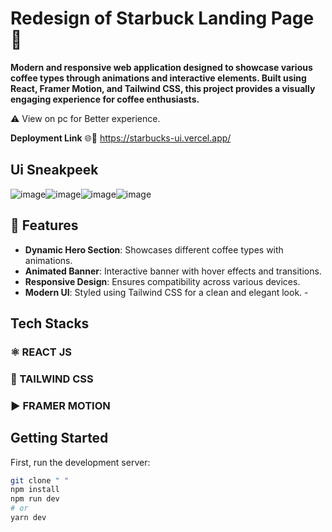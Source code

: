 # Redesign of Starbuck Landing Page 🍵

**Modern and responsive web application designed to showcase various coffee types through animations and interactive elements. Built using React, Framer Motion, and Tailwind CSS, this project provides a visually engaging experience for coffee enthusiasts.**

⚠️ View on pc for Better experience.

**Deployment Link**
🌐🔗 https://starbucks-ui.vercel.app/

## Ui Sneakpeek

![image](https://github.com/Abinanthan47/Starbucks-Ui/assets/143276733/038c9d23-67cf-499b-8205-16f220b18c9d)![image](https://github.com/Abinanthan47/Starbucks-Ui/assets/143276733/f9317415-637e-4841-b1ee-d27f81df01d4)![image](https://github.com/Abinanthan47/Starbucks-Ui/assets/143276733/9d187d2d-52a0-4372-85a2-040bea282d0a)![image](https://github.com/Abinanthan47/Starbucks-Ui/assets/143276733/892d3735-a19e-4d40-ac05-4c7f5eb58c0c)


## 🚀 Features

- **Dynamic Hero Section**: Showcases different coffee types with animations.
- **Animated Banner**: Interactive banner with hover effects and transitions.
- **Responsive Design**: Ensures compatibility across various devices.
- **Modern UI**: Styled using Tailwind CSS for a clean and elegant look. -


## Tech Stacks

### ⚛️ REACT JS 
### 🍃 TAILWIND CSS
### ▶️ FRAMER MOTION

## Getting Started

First, run the development server:

```bash
git clone " "
npm install
npm run dev
# or
yarn dev
```
